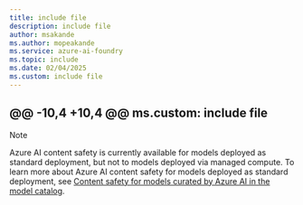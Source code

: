```yaml
---
title: include file
description: include file
author: msakande
ms.author: mopeakande
ms.service: azure-ai-foundry
ms.topic: include
ms.date: 02/04/2025
ms.custom: include file
---
```


@@ -10,4 +10,4 @@ ms.custom: include file
---

> [!NOTE]
> Azure AI content safety is currently available for models deployed as standard deployment, but not to models deployed via managed compute. To learn more about Azure AI content safety for models deployed as standard deployment, see [Content safety for models curated by Azure AI in the model catalog](../concepts/model-catalog-content-safety.md).
